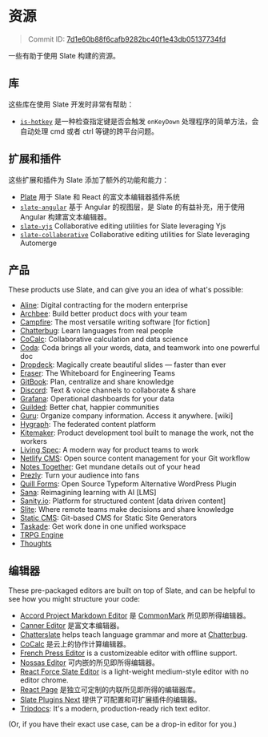# 资源

> Commit ID: [7d1e60b88f6cafb9282bc40f1e43db05137734fd](https://github.com/ianstormtaylor/slate/blob/main/docs/general/resources.md)

一些有助于使用 Slate 构建的资源。

## 库

这些库在使用 Slate 开发时非常有帮助：

- [`is-hotkey`](https://github.com/ianstormtaylor/is-hotkey) 是一种检查指定键是否会触发 `onKeyDown` 处理程序的简单方法，会自动处理 cmd 或者 ctrl 等键的跨平台问题。

## 扩展和插件

这些扩展和插件为 Slate 添加了额外的功能和能力：

- [Plate](https://github.com/udecode/plate) 用于 Slate 和 React 的富文本编辑器插件系统
- [`slate-angular`](https://github.com/worktile/slate-angular) 基于 Angular 的视图层，是 Slate 的有益补充，用于使用 Angular 构建富文本编辑器。
- [`slate-yjs`](https://github.com/BitPhinix/slate-yjs/) Collaborative editing utilities for Slate leveraging Yjs
- [`slate-collaborative`](https://github.com/cudr/slate-collaborative) Collaborative editing utilities for Slate leveraging Automerge

## 产品

These products use Slate, and can give you an idea of what's possible:

- [Aline](https://www.aline.co/): Digital contracting for the modern enterprise
- [Archbee](https://archbee.io/): Build better product docs with your team
- [Campfire](https://www.campfirewriting.com/): The most versatile writing software [for fiction]
- [Chatterbug](https://chatterbug.com/): Learn languages from real people
- [CoCalc](https://cocalc.com/): Collaborative calculation and data science
- [Coda](https://coda.io/): Coda brings all your words, data, and teamwork into one powerful doc
- [Dropdeck](https://www.dropdeck.com/): Magically create beautiful slides — faster than ever
- [Eraser](https://www.tryeraser.com/): The Whiteboard for Engineering Teams
- [GitBook](https://www.gitbook.com/): Plan, centralize and share knowledge
- [Discord](https://discord.com/): Text & voice channels to collaborate & share
- [Grafana](https://grafana.com/): Operational dashboards for your data
- [Guilded](https://www.guilded.gg/): Better chat, happier communities
- [Guru](https://www.getguru.com/): Organize company information. Access it anywhere. [wiki]
- [Hygraph](https://hygraph.com/): The federated content platform
- [Kitemaker](https://kitemaker.co/): Product development tool built to manage the work, not the workers
- [Living Spec](https://livingspec.com/): A modern way for product teams to work
- [Netlify CMS](https://www.netlifycms.org/): Open source content management for your Git workflow
- [Notes Together](https://notestogether.hominidsoftware.com/): Get mundane details out of your head
- [Prezly](https://www.prezly.com/): Turn your audience into fans
- [Quill Forms](https://demo.quillforms.com/): Open Source Typeform Alternative WordPress Plugin
- [Sana](https://www.sanalabs.com): Reimagining learning with AI [LMS]
- [Sanity.io](https://www.sanity.io/): Platform for structured content [data driven content]
- [Slite](https://slite.com/): Where remote teams make decisions and share knowledge
- [Static CMS](https://www.staticcms.org/): Git-based CMS for Static Site Generators
- [Taskade](https://www.taskade.com/): Get work done in one unified workspace
- [TRPG Engine](https://trpg.moonrailgun.com/)
- [Thoughts](https://thoughts.teambition.com/)

## 编辑器

These pre-packaged editors are built on top of Slate, and can be helpful to see how you might structure your code:

- [Accord Project Markdown Editor](https://github.com/accordproject/web-components) 是 [CommonMark](https://commonmark.org/) 所见即所得编辑器。
- [Canner Editor](https://github.com/Canner/canner-slate-editor) 是富文本编辑器。
- [Chatterslate](https://github.com/chatterbugapp/chatterslate) helps teach language grammar and more at [Chatterbug](https://chatterbug.com).
- [CoCalc](https://github.com/sagemathinc/cocalc/) 是云上的协作计算编辑器。
- [French Press Editor](https://github.com/roast-cms/french-press-editor) is a customizeable editor with offline support.
- [Nossas Editor](http://slate-editor.bonde.org/) 可内嵌的所见即所得编辑器。
- [React Force Slate Editor](https://github.com/nareshbhatia/react-force/tree/master/packages/slate-editor) is a light-weight medium-style editor with no editor chrome.
- [React Page](https://github.com/react-page/react-page) 是独立可定制的内联所见即所得的编辑器库。
- [Slate Plugins Next](https://github.com/zbeyens/slate-plugins-next) 提供了可配置和可扩展插件的编辑器。
- [Tripdocs](https://github.com/ctripcorp/tripdocs): It's a modern, production-ready rich text editor.

\(Or, if you have their exact use case, can be a drop-in editor for you.\)
